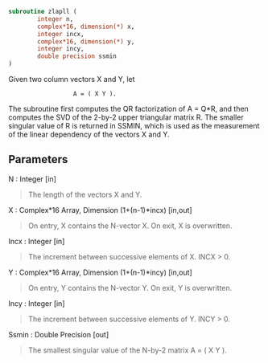 ```fortran
subroutine zlapll (
		integer n,
		complex*16, dimension(*) x,
		integer incx,
		complex*16, dimension(*) y,
		integer incy,
		double precision ssmin
)
```

 Given two column vectors X and Y, let

                      A = ( X Y ).

 The subroutine first computes the QR factorization of A = Q*R,
 and then computes the SVD of the 2-by-2 upper triangular matrix R.
 The smaller singular value of R is returned in SSMIN, which is used
 as the measurement of the linear dependency of the vectors X and Y.

## Parameters
N : Integer [in]
> The length of the vectors X and Y.

X : Complex*16 Array, Dimension (1+(n-1)*incx) [in,out]
> On entry, X contains the N-vector X.
> On exit, X is overwritten.

Incx : Integer [in]
> The increment between successive elements of X. INCX > 0.

Y : Complex*16 Array, Dimension (1+(n-1)*incy) [in,out]
> On entry, Y contains the N-vector Y.
> On exit, Y is overwritten.

Incy : Integer [in]
> The increment between successive elements of Y. INCY > 0.

Ssmin : Double Precision [out]
> The smallest singular value of the N-by-2 matrix A = ( X Y ).

